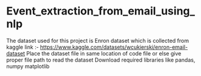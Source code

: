 # Event_extraction_from_email_using_nlp
The dataset used for this project is Enron dataset which is collected from kaggle link :- https://www.kaggle.com/datasets/wcukierski/enron-email-dataset 
Place the dataset file in same location of code file or else give proper file path to read the dataset
Download required libraries like pandas, numpy matplotlib
